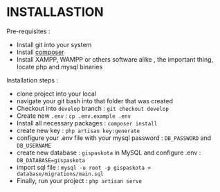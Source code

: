 # INSTALLASTION

Pre-requisites :
- Install git into your system
- Install [composer](https://getcomposer.org)
- Install XAMPP, WAMPP or others software alike , the important thing, locate php and mysql binaries

Installation steps :
- clone project into your local
- navigate your git bash into that folder that was created
- Checkout into `develop` branch : `git checkout develop`
- Create new `.env` : `cp .env.example .env`
- Install all necessary packages : `composer install`
- create new key : `php artisan key:generate`
- configure your .env file with your mysql password : `DB_PASSWORD` and `DB_USERNAME`
- create new database : `gispaskota` in MySQL and configure .env : `DB_DATABASE=gispaskota`
- import sql file : `mysql -u root -p gispaskota < database/migrations/main.sql`
- Finally, run your project : `php artisan serve`
